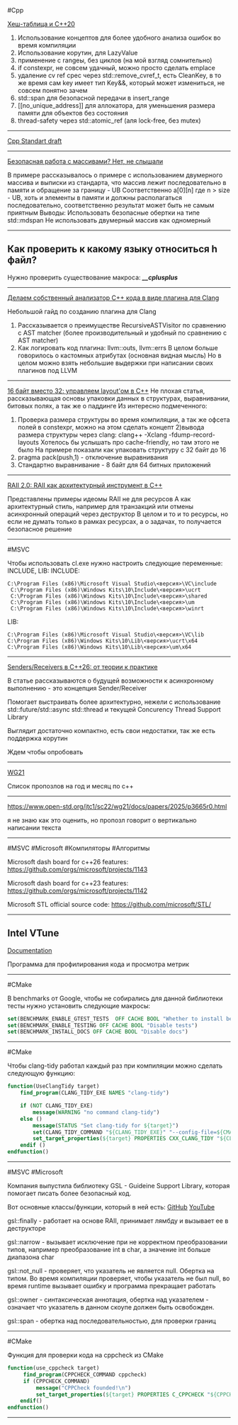 #Cpp 

[Хеш-таблица и C++20](https://habr.com/p/897924/)

1) Использование концептов для более удобного анализа ошибок во время компиляции
2) Использование корутин, для LazyValue
3) применение с rangeы, без циклов (на мой взгляд сомнительно)
4) if constexpr, не совсем удачный, можно просто сделать emplace
5) удаление cv ref cpec через std::remove_cvref_t,  есть CleanKey, в то же время сам key имеет тип Key&&, который может измениться, не совсем понятно зачем
6) std::span для безопасной передачи в insert_range
7) \[\[no_unique_address]\] для аллокатора, для уменьшения размера памяти для объектов без состояния
8) thread-safety через std::atomic_ref<T> (аля lock-free, без mutex)
    
______
   
   [Cpp Standart draft](https://eel.is/c++draft/)
   
______
   
   [Безопасная работа с массивами? Нет, не слышали](https://habr.com/p/895208/)
   
   В примере рассказывалось о примере с использованием двумерного массива и выписки из стандарта, что массив лежит последовательно в памяти и обращение за границу - UB
Соответственно a[0][n] где n > size - UB, хоть и элементы в памяти и должны располагаться последовательно, соответственно результат может быть не самым приятным
Выводы:
Использовать безопасные обертки на типе std::mdspan
Не использовать двумерный массив как одномерный
______

## Как проверить к какому языку относиться h файл?

Нужно проверить существование макроса:  ***__cplusplus***

______

[Делаем собственный анализатор C++ кода в виде плагина для Clang](https://habr.com/p/900224/)

Небольшой гайд по созданию плагина для Clang
1) Рассказывается о преимуществе RecursiveASTVisitor по сравнению с AST matcher (более производительный и удобный по сравнению с AST matcher)
2) Как логировать код плагина: llvm::outs, llvm::errs
В целом больше говорилось о кастомных атрибутах (основная видная мысль)
Но в целом можно взять небольшие выдержки при написании своих плагинов под LLVM

______

[16 байт вместо 32: управляем layout'ом в C++](https://habr.com/p/899784/)
Не плохая статья, рассказывающая основы упаковки данных в структурах, выравнивании, битовых полях, а так же о паддинге
Из интересно подмеченного:
1) Проверка размера структуры во время компиляции, а так же офсета полей в constexpr, можно на этом сделать концепт
2)вывода размера структуры через clang:
clang++ -Xclang -fdump-record-layouts
Хотелось бы услышать про cache-friendly, но там этого не было
На примере показали как упаковать структуру с 32 байт до 16
2) pragma pack(push,1) - отключение выравнивания 
3) Стандартно выравнивание - 8 байт для 64 битных приложений
______

[RAII 2.0: RAII как архитектурный инструмент в C++](https://habr.com/p/901092/)

Представлены примеры идеомы RAII не для ресурсов
А как архитектурный стиль, например для транзакций или отмены асинхронный операций через деструктор
В целом и то и то ресурсы, но если не думать только в рамках ресурсах, а о задачах, то получается безопасное решение
______

#MSVC 

Чтобы использовать cl.exe нужно настроить следующие переменные:
INCLUDE, LIB:
INCLUDE:
```
C:\Program Files (x86)\Microsoft Visual Studio\<версия>\VC\include
 C:\Program Files (x86)\Windows Kits\10\Include\<версия>\ucrt 
 C:\Program Files (x86)\Windows Kits\10\Include\<версия>\shared 
 C:\Program Files (x86)\Windows Kits\10\Include\<версия>\um 
 C:\Program Files (x86)\Windows Kits\10\Include\<версия>\winrt
```

LIB:
```
C:\Program Files (x86)\Microsoft Visual Studio\<версия>\VC\lib
C:\Program Files (x86)\Windows Kits\10\Lib\<версия>\ucrt\x64 
C:\Program Files (x86)\Windows Kits\10\Lib\<версия>\um\x64
```
______

[Senders/Receivers в C++26: от теории к практике](https://habr.com/p/904134/)

В статье рассказываются о будущей возможности к асинхронному выполнению - это концепция Sender/Receiver

Помогает выстраивать более архитектурно, нежели с использование std::future/std::async std::thread и текущей Concurency Thread Support Library

Выглядит достаточно компактно, есть свои недостатки, так же есть поддержка корутин

Ждем чтобы опробовать

______

[WG21](https://www.open-std.org/jtc1/sc22/wg21/docs/papers/)

Список пропозлов на год и месяц по c++
______

https://www.open-std.org/jtc1/sc22/wg21/docs/papers/2025/p3665r0.html

я не знаю как это оценить, но пропозл говорит о вертикально написании текста

______
#MSVC #Microsoft  #Компиляторы #Алгоритмы 

Microsoft dash board for c++26 features: https://github.com/orgs/microsoft/projects/1143

Microsoft dash board for c++23 features: https://github.com/orgs/microsoft/projects/1142

Microsoft STL official source code: https://github.com/microsoft/STL/

______

## Intel VTune

[Documentation](https://www.intel.com/content/www/us/en/docs/vtune-profiler/cookbook/2023-0/overview.html?language=en?language=en)

Программа для  профилирования кода и просмотра метрик

   
______
#CMake

В benchmarks от Google, чтобы не собирались для данной библиотеки тесты нужно установить следующие макросы:

```cmake
set(BENCHMARK_ENABLE_GTEST_TESTS  OFF CACHE BOOL "Whether to install benchmark")
set(BENCHMARK_ENABLE_TESTING OFF CACHE BOOL "Disable tests")
set(BENCHMARK_INSTALL_DOCS OFF CACHE BOOL "Disable docs")
```

______
#CMake

Чтобы clang-tidy работал каждый раз при компиляции можно сделать следующую функцию:

```CMake
function(UseClangTidy target)
    find_program(CLANG_TIDY_EXE NAMES "clang-tidy")

    if (NOT CLANG_TIDY_EXE)
        message(WARNING "no command clang-tidy")
    else ()
        message(STATUS "Set clang-tidy for ${target}")
        set(CLANG_TIDY_COMMAND "${CLANG_TIDY_EXE}" "--config-file=${CMAKE_SOURCE_DIR}/.clang-tidy")
        set_target_properties(${target} PROPERTIES CXX_CLANG_TIDY "${CLANG_TIDY_COMMAND}")
    endif ()
endfunction()
```


______

#MSVC #Microsoft 

Компания выпустила библиотеку GSL - Guideine Support Library, которая помогает писать более безопасный код.

Вот основные классы/функции, который в ней есть:
[GitHub](https://github.com/microsoft/GSL)
[YouTube](https://www.youtube.com/watch?v=eFJd3JNUEIs&t=232s)

gsl::finally - работает на основе RAII, принимает лямбду и вызывает ее в деструкторе

gsl::narrow - вызывает исключение при не корректном преобразовании типов, например преобразование int в char, а значение int больше диапазона char

gsl::not_null - проверяет, что указатель не является null. Обертка на типом. Во время компиляции проверяет, чтобы указатель не был null, во время runtime вызывает ошибку и программа прекращает работать

gsl::owner - синтаксическая аннотация, обертка над указателем - означает что указатель в данном скоупе должен быть освобожден.

gsl::span - обертка над последовательностью, для проверки границ

______

#CMake 

 Функция для проверки кода на cppcheck из CMake

```CMake
function(use_cppcheck target)
	 find_program(CPPCHECK_COMMAND cppcheck) 
	 if (CPPCHECK_COMMAND) 
		 message("CPPCheck founded!\n") 
		 set_target_properties(${target} PROPERTIES C_CPPCHECK "${CPPCHECK_COMMAND};-q;-j4;--enable=information,performance,portability,warning;--error-exitcode=1;}") 
	endif() 
endfunction()
```
_____